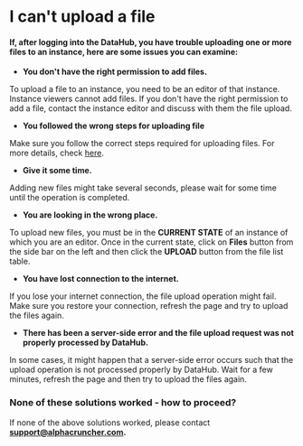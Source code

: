 # I can't upload a file

#### If, after logging into the DataHub, you have trouble uploading one or more files to an instance, here are some issues you can examine:

* **You don't have the right permission to add files.**

To upload a file to an instance, you need to be an editor of that instance. Instance viewers cannot add files. If you don't have the right permission to add a file, contact the instance editor and discuss with them the file upload.

* **You followed the wrong steps for uploading file**

Make sure you follow the correct steps required for uploading files. For more details, check [here]().

* **Give it some time.**

Adding new files might take several seconds, please wait for some time until the operation is completed.

* **You are looking in the wrong place.**

To upload new files, you must be in the **CURRENT STATE** of an instance of which you are an editor. Once in the current state, click on **Files** button from the side bar on the left and then click the **UPLOAD** button from the file list table.

* **You have lost connection to the internet.**

If you lose your internet connection, the file upload operation might fail. Make sure you restore your connection,  refresh the page and try to upload the files again.

* **There has been a server-side error and the file upload request was not properly processed by DataHub.**

In some cases, it might happen that a server-side error occurs such that the upload operation is not processed properly by DataHub. Wait for a few minutes, refresh the page and then try to upload the files again.

### None of these solutions worked - how to proceed?

If none of the above solutions worked, please contact **support@alphacruncher.com.**

